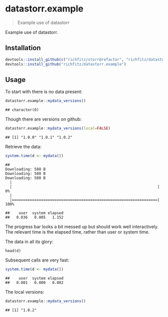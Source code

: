 # datastorr.example

> Example use of datastorr

Example use of datastorr.

## Installation

```r
devtools::install_github(c("richfitz/storr@refactor", "richfitz/datastorr"))
devtools::install_github("richfitz/datastorr.example")
```

## Usage



To start with there is no data present:


```r
datastorr.example::mydata_versions()
```

```
## character(0)
```

Though there are versions on github:


```r
datastorr.example::mydata_versions(local=FALSE)
```

```
## [1] "1.0.0" "1.0.1" "1.0.2"
```

Retrieve the data:


```r
system.time(d <- mydata())
```

```
## Downloading: 580 B     Downloading: 580 B     Downloading: 580 B       |                                                                         |                                                                 |   0%  |                                                                         |=================================================================| 100%
```

```
##    user  system elapsed
##   0.036   0.005   1.152
```

The progress bar looks a bit messed up but should work well interactively.  The relevant time is the elapsed time, rather than user or system time.

The data in all its glory:
```
head(d)
```

Subsequent calls are very fast:


```r
system.time(d <- mydata())
```

```
##    user  system elapsed
##   0.001   0.000   0.002
```

The local versions:


```r
datastorr.example::mydata_versions()
```

```
## [1] "1.0.2"
```
